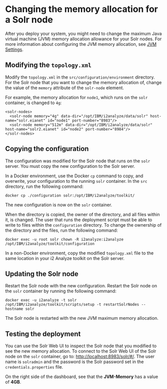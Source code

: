 # Changing the memory allocation for a Solr node
After you deploy your system, you might need to change the maximum Java virtual machine (JVM) memory allocation allowance for your Solr nodes.
For more information about configuring the JVM memory allocation, see [JVM Settings](https://lucene.apache.org/solr/guide/6_6/jvm-settings.html).

## Modifying the `topology.xml`
Modify the `topology.xml` in the `src/configuration/environment` directory.  
For the Solr node that you want to change the memory allocation of, change the value of the  `memory` attribute of the `solr-node` element.

For example, the memory allocation for `node1`, which runs on the `solr` container, is changed to `4g`:
```
<solr-nodes>
  <solr-node memory="4g" data-dir="/opt/IBM/i2analyze/data/solr" host-name="solr.eianet" id="node1" port-number="8983"/>
  <solr-node memory="512m" data-dir="/opt/IBM/i2analyze/data/solr" host-name="solr2.eianet" id="node2" port-number="8984"/>
</solr-nodes>
```

## Copying the configuration
The configuration was modified for the Solr node that runs on the `solr` server. You must copy the new configuration to the Solr server.

In a Docker environment, use the Docker `cp` command to copy, and overwrite, your configuration to the running `solr` container. In the `src` directory, run the following command:
```
docker cp ./configuration solr:/opt/IBM/i2analyze/toolkit/
```
The new configuration is now on the `solr` container.

When the directory is copied, the owner of the directory, and all files within it, is changed. The user that runs the deployment script must be able to write to files within the `configuration` directory. To change the ownership of the directory and the files, run the following command:
```
docker exec -u root solr chown -R i2analyze:i2analyze /opt/IBM/i2analyze/toolkit/configuration
```

In a non-Docker environment, copy the modified `topology.xml` file to the same location in your i2 Analyze toolkit on the Solr server.

## Updating the Solr node
Restart the Solr node with the new configuration.
Restart the Solr node on the `solr` container by running the following command:
```
docker exec -u i2analyze -t solr /opt/IBM/i2analyze/toolkit/scripts/setup -t restartSolrNodes --hostname solr
```
The Solr node is restarted with the new JVM maximum memory allocation.

## Testing the deployment

You can use the Solr Web UI to inspect the Solr node that you modified to see the new memory allocation. To connect to the Solr Web UI of the Solr node on the `solr` container, go to: <http://localhost:8983/solr/#/>. The user name is `solradmin` and the password is the Solr password set in the `credentials.properties` file. 

On the right side of the dashboard, see that the **JVM-Memory** has a value of **4GB**.
